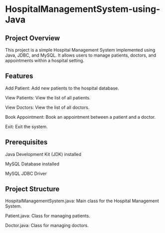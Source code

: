 # HospitalManagementSystem-using-Java

## Project Overview

This project is a simple Hospital Management System implemented using Java, JDBC, and MySQL. It allows users to manage patients, doctors, and appointments within a hospital setting.

## Features

Add Patient: Add new patients to the hospital database.

View Patients: View the list of all patients.

View Doctors: View the list of all doctors.

Book Appointment: Book an appointment between a patient and a doctor.

Exit: Exit the system.


## Prerequisites

Java Development Kit (JDK) installed

MySQL Database installed

MySQL JDBC Driver


## Project Structure

HospitalManagementSystem.java: Main class for the Hospital Management System.

Patient.java: Class for managing patients.

Doctor.java: Class for managing doctors.


